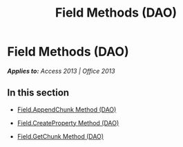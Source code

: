 ﻿---
title: Field Methods (DAO)
TOCTitle: Methods
ms:assetid: 9d8a78f6-876c-43d6-a76d-03673eaecfdd
ms:mtpsurl: https://msdn.microsoft.com/en-us/library/Dn125509(v=office.15)
ms:contentKeyID: 52073631
ms.date: 09/18/2015
mtps_version: v=office.15
---

# Field Methods (DAO)


_**Applies to:** Access 2013 | Office 2013_

## In this section

  - [Field.AppendChunk Method (DAO)](field-appendchunk-method-dao.md)

  - [Field.CreateProperty Method (DAO)](field-createproperty-method-dao.md)

  - [Field.GetChunk Method (DAO)](field-getchunk-method-dao.md)

